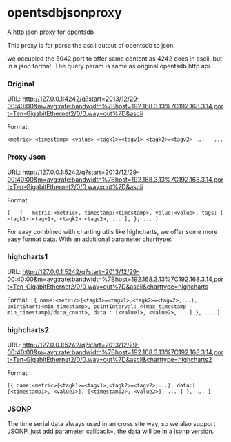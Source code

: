 opentsdbjsonproxy
=================

A http json proxy for opentsdb

This proxy is for parse the ascii output of opentsdb to json.

we occupied the 5042 port to offer same content as 4242 does in ascii, but in a json format. The query param is same as original opentsdb http api.

### Original

URL:
http://127.0.0.1:4242/q?start=2013/12/29-00:40:00&m=avg:rate:bandwidth%7Bhost=192.168.3.13%7C192.168.3.14,port=Ten-GigabitEthernet2/0/0,way=out%7D&ascii

Format:

`
  <metric> <timestamp> <value> <tagk1>=<tagv1> <tagk2>=<tagv2> ...  
  ...
`

### Proxy Json

URL:
http://127.0.0.1:5242/q?start=2013/12/29-00:40:00&m=avg:rate:bandwidth%7Bhost=192.168.3.13%7C192.168.3.14,port=Ten-GigabitEthernet2/0/0,way=out%7D&ascii

Format:

`
[  
        {  
                metric:<metric>,
                timestamp:<timestamp>,
                value:<value>,
                tags: [
                      <tagk1>:<tagv1>,
                      <tagk2>:<tagv2>,
                      ...
                ],
        },
        ...
]
`

For easy combined with charting utils like highcharts, we offer some more easy format data. With an additional parameter charttype:

### highcharts1

URL:
http://127.0.0.1:5242/q?start=2013/12/29-00:40:00&m=avg:rate:bandwidth%7Bhost=192.168.3.13%7C192.168.3.14,port=Ten-GigabitEthernet2/0/0,way=out%7D&ascii&charttype=highcharts

Format:
`
[{
        name:<metric>{<tagk1>=<tagv1>,<tagk2>=<tagv2>,...},
        pointStart:<min_timestamp>,
        pointInterval: <(max_timestamp - min_timestamp)/data_count>,
        data : [<value1>, <value2>, ...]
},
...
]
`

### highcharts2

URL:
http://127.0.0.1:5242/q?start=2013/12/29-00:40:00&m=avg:rate:bandwidth%7Bhost=192.168.3.13%7C192.168.3.14,port=Ten-GigabitEthernet2/0/0,way=out%7D&ascii&charttype=highcharts2

Format:

`
[{
        name:<metric>{<tagk1>=<tagv1>,<tagk2>=<tagv2>,...},
        data:[
                [<timestamp1>, <value1>],
                [<timestamp2>, <value2>],
                ...
        ]
},
...
]
`

### JSONP

The time serial data always used in an cross site way, so we also support JSONP, just add parameter callback=<jsonpfunctions>, the data will be in a jsonp version.
